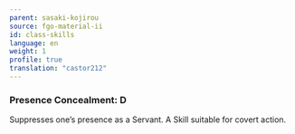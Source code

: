 ```yaml
---
parent: sasaki-kojirou
source: fgo-material-ii
id: class-skills
language: en
weight: 1
profile: true
translation: "castor212"
---
```


### Presence Concealment: D

Suppresses one’s presence as a Servant. A Skill suitable for covert action.
